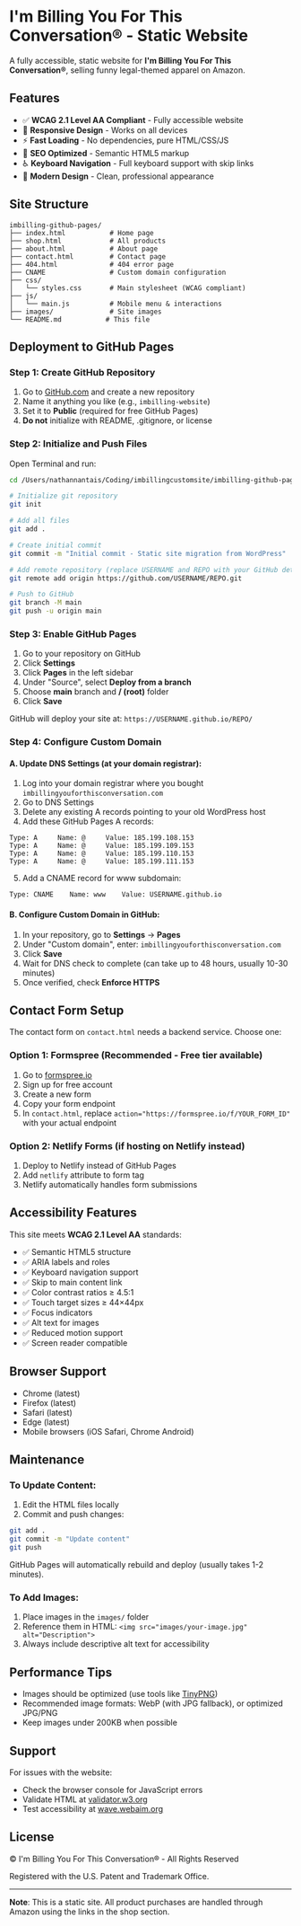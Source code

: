 # I'm Billing You For This Conversation® - Static Website

A fully accessible, static website for **I'm Billing You For This Conversation®**, selling funny legal-themed apparel on Amazon.

## Features

- ✅ **WCAG 2.1 Level AA Compliant** - Fully accessible website
- 📱 **Responsive Design** - Works on all devices
- ⚡ **Fast Loading** - No dependencies, pure HTML/CSS/JS
- 🎯 **SEO Optimized** - Semantic HTML5 markup
- ♿ **Keyboard Navigation** - Full keyboard support with skip links
- 🎨 **Modern Design** - Clean, professional appearance

## Site Structure

```
imbilling-github-pages/
├── index.html           # Home page
├── shop.html            # All products
├── about.html           # About page
├── contact.html         # Contact page
├── 404.html             # 404 error page
├── CNAME                # Custom domain configuration
├── css/
│   └── styles.css       # Main stylesheet (WCAG compliant)
├── js/
│   └── main.js          # Mobile menu & interactions
├── images/              # Site images
└── README.md           # This file
```

## Deployment to GitHub Pages

### Step 1: Create GitHub Repository

1. Go to [GitHub.com](https://github.com) and create a new repository
2. Name it anything you like (e.g., `imbilling-website`)
3. Set it to **Public** (required for free GitHub Pages)
4. **Do not** initialize with README, .gitignore, or license

### Step 2: Initialize and Push Files

Open Terminal and run:

```bash
cd /Users/nathannantais/Coding/imbillingcustomsite/imbilling-github-pages

# Initialize git repository
git init

# Add all files
git add .

# Create initial commit
git commit -m "Initial commit - Static site migration from WordPress"

# Add remote repository (replace USERNAME and REPO with your GitHub details)
git remote add origin https://github.com/USERNAME/REPO.git

# Push to GitHub
git branch -M main
git push -u origin main
```

### Step 3: Enable GitHub Pages

1. Go to your repository on GitHub
2. Click **Settings**
3. Click **Pages** in the left sidebar
4. Under "Source", select **Deploy from a branch**
5. Choose **main** branch and **/ (root)** folder
6. Click **Save**

GitHub will deploy your site at: `https://USERNAME.github.io/REPO/`

### Step 4: Configure Custom Domain

#### A. Update DNS Settings (at your domain registrar):

1. Log into your domain registrar where you bought `imbillingyouforthisconversation.com`
2. Go to DNS Settings
3. Delete any existing A records pointing to your old WordPress host
4. Add these GitHub Pages A records:

```
Type: A     Name: @     Value: 185.199.108.153
Type: A     Name: @     Value: 185.199.109.153
Type: A     Name: @     Value: 185.199.110.153
Type: A     Name: @     Value: 185.199.111.153
```

5. Add a CNAME record for www subdomain:

```
Type: CNAME    Name: www    Value: USERNAME.github.io
```

#### B. Configure Custom Domain in GitHub:

1. In your repository, go to **Settings** → **Pages**
2. Under "Custom domain", enter: `imbillingyouforthisconversation.com`
3. Click **Save**
4. Wait for DNS check to complete (can take up to 48 hours, usually 10-30 minutes)
5. Once verified, check **Enforce HTTPS**

## Contact Form Setup

The contact form on `contact.html` needs a backend service. Choose one:

### Option 1: Formspree (Recommended - Free tier available)

1. Go to [formspree.io](https://formspree.io)
2. Sign up for free account
3. Create a new form
4. Copy your form endpoint
5. In `contact.html`, replace `action="https://formspree.io/f/YOUR_FORM_ID"` with your actual endpoint

### Option 2: Netlify Forms (if hosting on Netlify instead)

1. Deploy to Netlify instead of GitHub Pages
2. Add `netlify` attribute to form tag
3. Netlify automatically handles form submissions

## Accessibility Features

This site meets **WCAG 2.1 Level AA** standards:

- ✅ Semantic HTML5 structure
- ✅ ARIA labels and roles
- ✅ Keyboard navigation support
- ✅ Skip to main content link
- ✅ Color contrast ratios ≥ 4.5:1
- ✅ Touch target sizes ≥ 44×44px
- ✅ Focus indicators
- ✅ Alt text for images
- ✅ Reduced motion support
- ✅ Screen reader compatible

## Browser Support

- Chrome (latest)
- Firefox (latest)
- Safari (latest)
- Edge (latest)
- Mobile browsers (iOS Safari, Chrome Android)

## Maintenance

### To Update Content:

1. Edit the HTML files locally
2. Commit and push changes:

```bash
git add .
git commit -m "Update content"
git push
```

GitHub Pages will automatically rebuild and deploy (usually takes 1-2 minutes).

### To Add Images:

1. Place images in the `images/` folder
2. Reference them in HTML: `<img src="images/your-image.jpg" alt="Description">`
3. Always include descriptive alt text for accessibility

## Performance Tips

- Images should be optimized (use tools like [TinyPNG](https://tinypng.com/))
- Recommended image formats: WebP (with JPG fallback), or optimized JPG/PNG
- Keep images under 200KB when possible

## Support

For issues with the website:
- Check the browser console for JavaScript errors
- Validate HTML at [validator.w3.org](https://validator.w3.org/)
- Test accessibility at [wave.webaim.org](https://wave.webaim.org/)

## License

© I'm Billing You For This Conversation® - All Rights Reserved

Registered with the U.S. Patent and Trademark Office.

---

**Note**: This is a static site. All product purchases are handled through Amazon using the links in the shop section.
